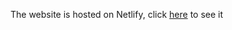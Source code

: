 The website is hosted on Netlify, click [here](https://eloquent-boba-fbff0c.netlify.app/) to see it
